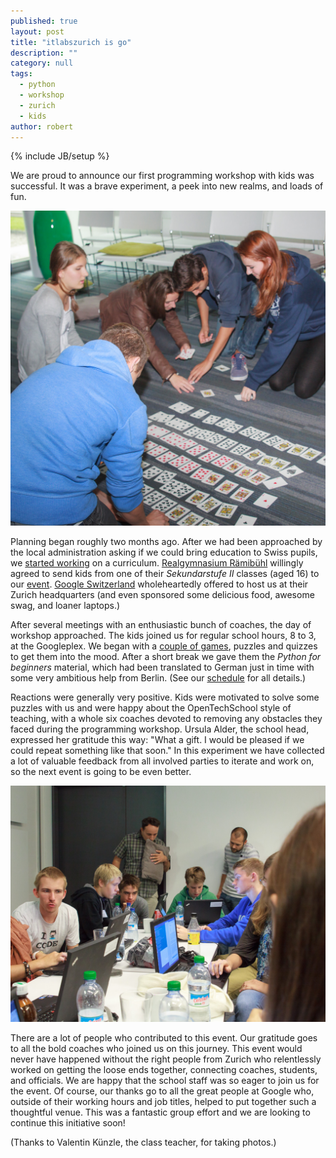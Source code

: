 ```yaml
---
published: true
layout: post
title: "itlabszurich is go"
description: ""
category: null
tags:
  - python
  - workshop
  - zurich
  - kids
author: robert
---
```

{% include JB/setup %}

We are proud to announce our first programming workshop with kids was successful.  It was a brave experiment, a peek into new realms, and loads of fun.

![Kids warmed up with some games](/assets/content/2013-09-12-itlabszurich/cards.jpg)

Planning began roughly two months ago.  After we had been approached by the local administration asking if we could bring education to Swiss pupils, we [started working](http://www.meetup.com/opentechschool-zurich/messages/boards/thread/36372172) on a curriculum.  [Realgymnasium Rämibühl](http://rgzh.ch/) willingly agreed to send kids from one of their *Sekundarstufe II* classes (aged 16) to our [event](http://www.meetup.com/opentechschool-zurich/events/130187942/).  [Google Switzerland](http://www.google.de/about/jobs/locations/zurich/) wholeheartedly offered to host us at their Zurich headquarters (and even sponsored some delicious food, awesome swag, and loaner laptops.)

After several meetings with an enthusiastic bunch of coaches, the day of workshop approached.  The kids joined us for regular school hours, 8 to 3, at the Googleplex.  We began with a [couple of games](https://github.com/OpenTechSchool/itlabszurich), puzzles and quizzes to get them into the mood.  After a short break we gave them the *Python for beginners* material, which had been translated to German just in time with some very ambitious help from Berlin.  (See our [schedule](https://docs.google.com/a/robertlehmann.de/presentation/d/1vzfH5AGlhdPrdsHWTwtRdNrF8lTyy3o1Z9mQikxngyc/edit) for all details.)

Reactions were generally very positive.  Kids were motivated to solve some puzzles with us and were happy about the OpenTechSchool style of teaching, with a whole six coaches devoted to removing any obstacles they faced during the programming workshop.  Ursula Alder, the school head, expressed her gratitude this way: "What a gift.  I would be pleased if we could repeat something like that soon."  In this experiment we have collected a lot of valuable feedback from all involved parties to iterate and work on, so the next event is going to be even better.

![Working on *Python for beginners*](/assets/content/2013-09-12-itlabszurich/programming.jpg)

There are a lot of people who contributed to this event.  Our gratitude goes to all the bold coaches who joined us on this journey.  This event would never have happened without the right people from Zurich who relentlessly worked on getting the loose ends together, connecting coaches, students, and officials.  We are happy that the school staff was so eager to join us for the event.  Of course, our thanks go to all the great people at Google who, outside of their working hours and job titles, helped to put together such a thoughtful venue.  This was a fantastic group effort and we are looking to continue this initiative soon!

(Thanks to Valentin Künzle, the class teacher, for taking photos.)
